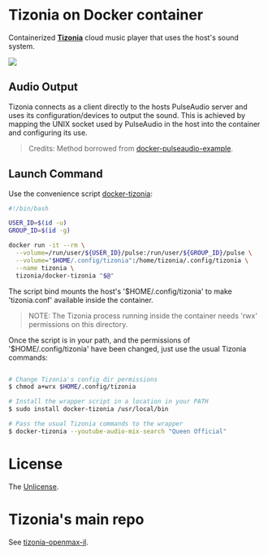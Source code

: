 # Tizonia on Docker container

Containerized [**Tizonia**](http://www.tizonia.org/) cloud music player that uses the host's sound system.

[![](https://images.microbadger.com/badges/image/tizonia/docker-tizonia.svg)](http://microbadger.com/images/tizonia/docker-tizonia "Get your own image badge on microbadger.com")

## Audio Output

Tizonia connects as a client directly to the hosts PulseAudio server and uses
its configuration/devices to output the sound. This is achieved by mapping the
UNIX socket used by PulseAudio in the host into the container and configuring
its use.

> Credits: Method borrowed from [docker-pulseaudio-example](https://github.com/thebiggerguy/docker-pulseaudio-example).

## Launch Command

Use the convenience script [docker-tizonia](docker-tizonia):

``` bash
#!/bin/bash

USER_ID=$(id -u)
GROUP_ID=$(id -g)

docker run -it --rm \
  --volume=/run/user/${USER_ID}/pulse:/run/user/${GROUP_ID}/pulse \
  --volume="$HOME/.config/tizonia":/home/tizonia/.config/tizonia \
  --name tizonia \
  tizonia/docker-tizonia "$@"

```

The script bind mounts the host's '$HOME/.config/tizonia' to make
'tizonia.conf' available inside the container.

> NOTE: The Tizonia process running inside the container needs 'rwx'
> permissions on this directory.

Once the script is in your path, and the permissions of '$HOME/.config/tizonia'
have been changed, just use the usual Tizonia commands:

``` bash

# Change Tizonia's config dir permissions
$ chmod a+wrx $HOME/.config/tizonia

# Install the wrapper script in a location in your PATH
$ sudo install docker-tizonia /usr/local/bin

# Pass the usual Tizonia commands to the wrapper
$ docker-tizonia --youtube-audio-mix-search "Queen Official"

```

# License

The [Unlicense](LICENSE.md).

# Tizonia's main repo

See [tizonia-openmax-il](https://github.com/tizonia/tizonia-openmax-il).
